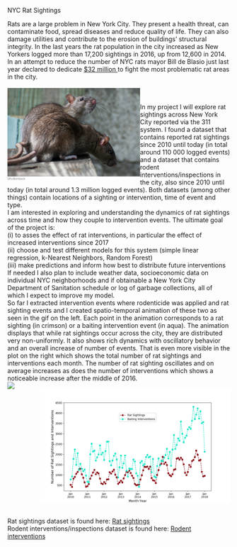 NYC Rat Sightings 
<br>

Rats are a large problem in New York City. They present a health threat, can contaminate food, spread diseases and reduce quality of life. They can also damage utilities and contribute to the erosion of buildings’ structural integrity. In the last years the rat population in the city increased as New Yorkers logged more than 17,200 sightings in 2016, up from 12,600 in 2014. In an attempt to reduce the number of NYC rats mayor Bill de Blasio just last year declared to dedicate <a href="https://www.nytimes.com/2017/07/12/nyregion/new-york-city-rat-problem.html">$32 million </a> to fight the most problematic rat areas in the city. <br>
<br>
<img src='imgs/shutterstock_rats.jpg' align="left" width=300><br><br>
In my project I will explore rat sightings across New York City reported via the 311 system. I found a dataset that contains reported rat sightings since 2010 until today (in total around 110 000 logged events) and a dataset that contains rodent interventions/inspections in the city, also since 2010 until today (in total around 1.3 million logged events). Both datasets (among other things) contain locations of a sighting or intervention, time of event and type. <br>
I am interested in exploring and understanding the dynamics of rat sightings across time and how they couple to intervention events. The ultimate goal of the project is:<br>
(i) to asses the effect of rat interventions, in particular the effect of increased interventions since 2017<br>
(ii) choose and test different models for this system (simple linear regression, k-Nearest Neighbors, Random Forest) <br>
(iii) make predictions and inform how best to distribute future interventions<br>
If needed I also plan to include weather data, socioeconomic data on individual NYC neighborhoods and if obtainable a New York City Department of Sanitation schedule or log of garbage collections, all of which I expect to improve my model.
<br>
So far I extracted intervention events where rodenticide was applied and rat sighting events and I created spatio-temporal animation of these two as seen in the gif on the left. Each point in the animation corresponds to a rat sighting (in crimson) or a baiting intervention event (in aqua). The animation displays that while rat sightings occur across the city, they are distributed very non-uniformly. It also shows rich dynamics with oscillatory behavior and an overall increase of number of events. That is even more visible in the plot on the right which shows the total number of rat sightings and interventions each month. The number of rat sighting oscillates and on average increases as does the number of interventions which shows a noticeable increase after the middle of 2016.
<br>
<img src='imgs/animation_small.gif' align="left" width=400>
<img src='imgs/RatSightingsBaiting.jpg' align="right" width=430>
<br><br><br><br><br><br><br><br><br><br><br><br><br><br><br><br><br>
Rat sightings dataset is found here: <a href="https://nycopendata.socrata.com/Social-Services/Rat-Sightings/3q43-55fe/data">Rat sightings</a> 
<br>
Rodent interventions/inspections dataset is found here: <a href="https://data.cityofnewyork.us/Health/Rodent-Inspection/p937-wjvj">Rodent interventions</a> 
